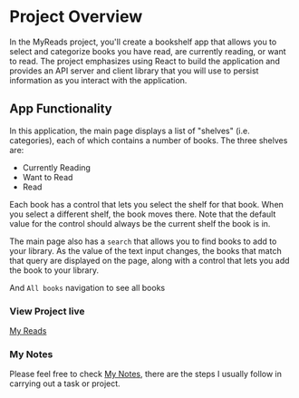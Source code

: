 # Project Overview
In the MyReads project, you'll create a bookshelf app that allows you to select and categorize books you have read, are currently reading, or want to read. The project emphasizes using React to build the application and provides an API server and client library that you will use to persist information as you interact with the application.


## App Functionality

In this application, the main page displays a list of "shelves" (i.e. categories), each of which contains a number of books. The three shelves are:

- Currently Reading
- Want to Read
- Read

Each book has a control that lets you select the shelf for that book. When you select a different shelf, the book moves there. Note that the default value for the control should always be the current shelf the book is in.

The main page also has a `search` that allows you to find books to add to your library. As the value of the text input changes, the books that match that query are displayed on the page, along with a control that lets you add the book to your library. 

And `All books` navigation to see all books

### View Project live
[My Reads](https://my-reads-application-in-react.herokuapp.com/)

### My Notes

Please feel free to check 
[My Notes](https://elated-blue-506.notion.site/My-Reads-Project-343eb7640fa74b0ea012580fc5bf94b7), there are the steps I usually follow in carrying out a task or project.


